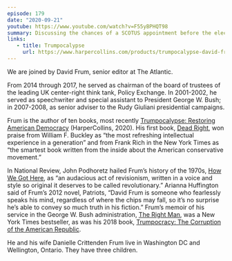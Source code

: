 ```yaml
---
episode: 179
date: "2020-09-21"
youtube: https://www.youtube.com/watch?v=F55yBPHQT98
summary: Discussing the chances of a SCOTUS appointment before the election, and what comes after
links:
   - title: Trumpocalypse
     url: https://www.harpercollins.com/products/trumpocalypse-david-frum?variant=32116410613794
---
```

We are joined by David Frum, senior editor at The Atlantic.

From 2014 through 2017, he served as chairman of the board of trustees of the
leading UK center-right think tank, Policy Exchange. In 2001-2002, he served as
speechwriter and special assistant to President George W. Bush; in 2007-2008,
as senior adviser to the Rudy Giuliani presidential campaigns.

Frum is the author of ten books, most recently [Trumpocalypse: Restoring
American Democracy][book1] (HarperCollins, 2020). His first book, [Dead
Right][book2], won praise from William F. Buckley as “the most refreshing
intellectual experience in a generation” and from Frank Rich in the New York
Times as “the smartest book written from the inside about the American
conservative movement.” 

In National Review, John Podhoretz hailed Frum’s history of the 1970s, [How We
Got Here][book3], as “an audacious act of revisionism, written in a voice and
style so original it deserves to be called revolutionary.” Arianna Huffington
said of Frum’s 2012 novel, Patriots, “David Frum is someone who fearlessly
speaks his mind, regardless of where the chips may fall, so it’s no surprise
he’s able to convey so much truth in his fiction.” Frum’s memoir of his service
in the George W. Bush administration, [The Right Man][book4], was a New York
Times bestseller, as was his 2018 book, [Trumpocracy: The Corruption of the
American Republic][book5].

He and his wife Danielle Crittenden Frum live in Washington DC and Wellington,
Ontario. They have three children.

[book1]: https://www.harpercollins.com/products/trumpocalypse-david-frum?variant=32116410613794
[book2]: https://www.basicbooks.com/titles/david-frum/dead-right/9780465098255
[book3]: https://www.manhattan-institute.org/howwegothere
[book4]: https://www.penguinrandomhouse.com/books/56813/the-right-man-by-david-frum
[book5]: https://www.harpercollins.com/products/trumpocracy-david-frum?variant=32206394064930

